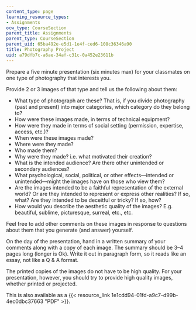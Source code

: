 ```yaml
---
content_type: page
learning_resource_types:
- Assignments
ocw_type: CourseSection
parent_title: Assignments
parent_type: CourseSection
parent_uid: 65ba492e-e5d1-1e4f-ced6-108c36346a90
title: Photography Project
uid: a79dfb7c-a6ae-34af-c31c-0a452e23611b
---
```


Prepare a five minute presentation (six minutes max) for your classmates on one type of photography that interests you.

Provide 2 or 3 images of that type and tell us the following about them:

*   What type of photograph are these? That is, if you divide photography (past and present) into major categories, which category do they belong to?
*   How were these images made, in terms of technical equipment?
*   How were they made in terms of social setting (permission, expertise, access, etc.)?
*   When were these images made?
*   Where were they made?
*   Who made them?
*   Why were they made? i.e. what motivated their creation?
*   What is the intended audience? Are there other unintended or secondary audiences?
*   What psychological, social, political, or other effects—intended or unintended—might the images have on those who view them?
*   Are the images intended to be a faithful representation of the external world? Or are they intended to represent or express other realities? If so, what? Are they intended to be deceitful or tricky? If so, how?
*   How would you describe the aesthetic quality of the images? E.g. beautiful, sublime, picturesque, surreal, etc., etc.

Feel free to add other comments on these images in response to questions about them that you generate (and answer) yourself.

On the day of the presentation, hand in a written summary of your comments along with a copy of each image. The summary should be 3–4 pages long (longer is Ok). Write it out in paragraph form, so it reads like an essay, not like a Q & A format.

The printed copies of the images do not have to be high quality. For your presentation, however, you should try to provide high quality images, whether printed or projected.

This is also available as a {{< resource_link 1e1cdd94-01fd-a9c7-d99b-4ec0dbc37663 "PDF" >}}.